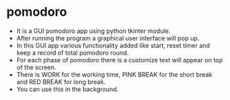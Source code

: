 # pomodoro
- It is a GUI pomodoro app using python tkinter module.
- After running the program a graphical user interface will pop up.
- In this GUI app various functionality added like start, reset timer and keep a record of total pomodoro round.
- For each phase of pomodoro there is a customize text will appear on top of the screen.
- There is WORK for the working time, PINK BREAK for the short break and RED BREAK for long break.
- You can use this in the background.

